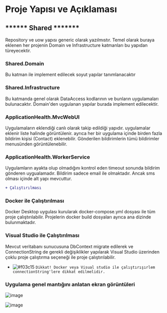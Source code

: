 # Proje Yapısı ve Açıklaması

## ****** Shared *******
Repository ve uow yapısı generic olarak yazılmıstır. Temel olarak buraya eklenen her projenin Domain ve Infrastructure katmanları bu yapıdan türeyecektir.
### Shared.Domain
Bu katman ile implement edilecek soyut yapılar tanımlanacaktır

### Shared.Infrastructure
Bu katmanda genel olarak DataAccess kodlarının ve bunların uygulamaları bulunacaktır. Domain'den uygulanan yapılar burada implement edilecektir.

### ApplicationHealth.MvcWebUI
Uygulamaların eklendiği canlı olarak takip edildiği yapıdır. uygulamalar eklenir liste halinde görüntülenir. ayrıca her bir uygulama içinde birden fazla bildirim kişisi (Contact) eklenebilir. 
Gönderilen bildirimlerin tümü bildirimler menusünden görüntülenebilir. 

### ApplicationHealth.WorkerService
Uygulamların ayakta olup olmadığını kontrol eden timeout sonunda bildirim gönderen uygualamadır. Bildirim sadece email ile olmaktadır. Ancak sms olması içinde alt yapı mevcuttur. 

```diff
+ Çalıştırılması
```


### Docker ile Çalıştırılması
Docker Desktop uygulası kurularak docker-compose.yml dosyası ile tüm proje çalıştırılabilir. Projelerin docker build dosyaları ayrıca ana dizinde bulunmaktadır. 

### Visual Studio ile Çalıştırılması
Mevcut veritabanı sunucusuna DbContext migrate edilerek ve ConnectionString de gerekli değişiklikler yapılarak Visual Studio üzerinden çoklu proje çalıştırma seçeneği ile proje çalıştırılabilir.

- ![#f03c15](https://via.placeholder.com/15/f03c15/000000?text=+) `Dikkat! Docker veya Visual studio ile çalıştırışırlem connectionString'lere dikkat edilmelidir.`

### Uygulama genel mantığını anlatan  ekran görüntüleri 
![image](https://user-images.githubusercontent.com/62391718/148823000-2c3ce110-22dd-43d6-8215-08b3f47abd60.png)

![image](https://user-images.githubusercontent.com/62391718/148823215-085c78ea-319a-4343-9faa-30fb2ea7b2cc.png)
  


